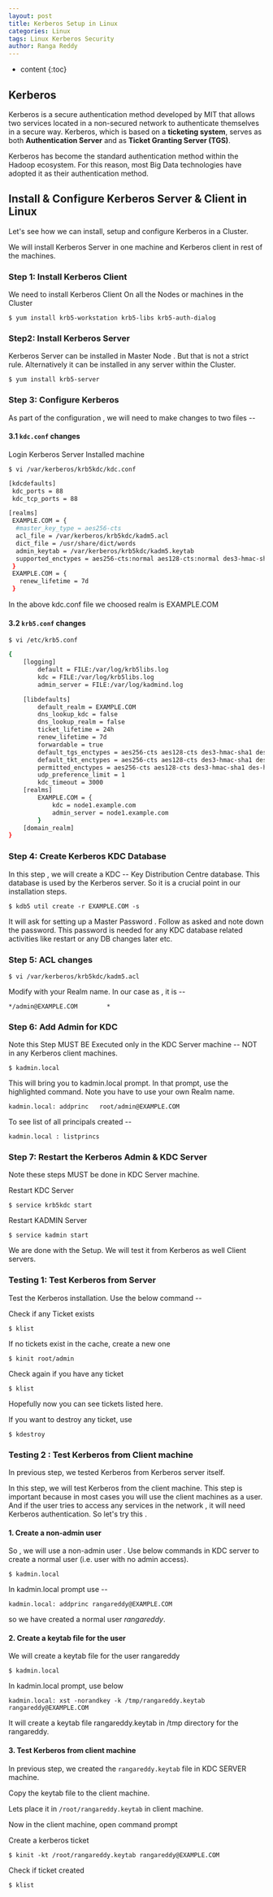 ```yaml
---
layout: post
title: Kerberos Setup in Linux
categories: Linux
tags: Linux Kerberos Security
author: Ranga Reddy
---
```


* content
{:toc}

## Kerberos

Kerberos is a secure authentication method developed by MIT that allows two services located in a non-secured network to authenticate themselves in a secure way. Kerberos, which is based on a **ticketing system**, serves as both **Authentication Server** and as **Ticket Granting Server \(TGS\)**.

Kerberos has become the standard authentication method within the Hadoop ecosystem. For this reason, most Big Data technologies have adopted it as their authentication method.

## Install & Configure Kerberos Server & Client in Linux

Let's see how we can install, setup and configure Kerberos in a Cluster.

We will install Kerberos Server in one machine and Kerberos client in rest of the machines.

### Step 1: Install Kerberos Client

We need to install Kerberos Client On all the Nodes or machines in the Cluster

`$ yum install krb5-workstation krb5-libs krb5-auth-dialog`

### Step2: Install Kerberos Server

Kerberos Server can be installed in Master Node . But that is not a strict rule. Alternatively it can be installed in any server within the Cluster.

`$ yum install krb5-server`

### Step 3: Configure Kerberos

As part of the configuration , we will need to make changes to two files --

#### 3.1 `kdc.conf` changes

Login Kerberos Server Installed machine

`$ vi /var/kerberos/krb5kdc/kdc.conf`

```sh
[kdcdefaults]
 kdc_ports = 88
 kdc_tcp_ports = 88

[realms]
 EXAMPLE.COM = {
  #master_key_type = aes256-cts
  acl_file = /var/kerberos/krb5kdc/kadm5.acl
  dict_file = /usr/share/dict/words
  admin_keytab = /var/kerberos/krb5kdc/kadm5.keytab
  supported_enctypes = aes256-cts:normal aes128-cts:normal des3-hmac-sha1:normal arcfour-hmac:normal camellia256-cts:normal camellia128-cts:normal des-hmac-sha1:normal des-cbc-md5:normal des-cbc-crc:normal
 }
 EXAMPLE.COM = {
   renew_lifetime = 7d
 }
```

In the above kdc.conf file we choosed realm is EXAMPLE.COM

#### 3.2 `krb5.conf` changes

`$ vi /etc/krb5.conf`

```sh
{
    [logging]
        default = FILE:/var/log/krb5libs.log
        kdc = FILE:/var/log/krb5libs.log
        admin_server = FILE:/var/log/kadmind.log

    [libdefaults]
        default_realm = EXAMPLE.COM
        dns_lookup_kdc = false
        dns_lookup_realm = false
        ticket_lifetime = 24h
        renew_lifetime = 7d
        forwardable = true
        default_tgs_enctypes = aes256-cts aes128-cts des3-hmac-sha1 des-hmac-sha1 des-cbc-crc
        default_tkt_enctypes = aes256-cts aes128-cts des3-hmac-sha1 des-hmac-sha1 des-cbc-crc
        permitted_enctypes = aes256-cts aes128-cts des3-hmac-sha1 des-hmac-sha1 des-cbc-crc
        udp_preference_limit = 1
        kdc_timeout = 3000
    [realms]
        EXAMPLE.COM = {
            kdc = node1.example.com
            admin_server = node1.example.com
        }
    [domain_realm]
}
```

### Step 4: Create Kerberos KDC Database

In this step , we will create a KDC -- Key Distribution Centre database. This database is used by the Kerberos server. So it is a crucial point in our installation steps.

`$ kdb5 util create -r EXAMPLE.COM -s`

It will ask for setting up a Master Password . Follow as asked and note down the password. This password is needed for any KDC database related activities like restart or any DB changes later etc.

### Step 5: ACL changes

`$ vi /var/kerberos/krb5kdc/kadm5.acl`

Modify with your Realm name. In our case as , it is --

`*/admin@EXAMPLE.COM        *`

### Step 6: Add Admin for KDC

Note this Step MUST BE Executed only in the KDC Server machine -- NOT in any Kerberos client machines.

`$ kadmin.local`

This will bring you to kadmin.local prompt. In that prompt, use the highlighted command. Note you have to use your own Realm name.

`kadmin.local: addprinc   root/admin@EXAMPLE.COM`

To see list of all principals created --

`kadmin.local : listprincs`

### Step 7: Restart the Kerberos Admin & KDC Server

Note these steps MUST be done in KDC Server machine.

Restart KDC Server

`$ service krb5kdc start`

Restart KADMIN Server

`$ service kadmin start`

We are done with the Setup. We will test it from Kerberos as well Client servers.

### Testing 1: Test Kerberos from Server

Test the Kerberos installation. Use the below command --

Check if any Ticket exists

`$ klist`

If no tickets exist in the cache, create a new one

`$ kinit root/admin`

Check again if you have any ticket

`$ klist`

Hopefully now you can see tickets listed here.

If you want to destroy any ticket, use

`$ kdestroy`

### Testing 2 : Test Kerberos from Client machine

In previous step, we tested Kerberos from Kerberos server itself.

In this step, we will test Kerberos from the client machine. This step is important because in most cases you will use the client machines as a user. And if the user tries to access any services in the network , it will need Kerberos authentication. So let's try this .

#### 1\. Create a non-admin user

So , we will use a non-admin user . Use below commands in KDC server to create a normal user (i.e. user with no admin access).

`$ kadmin.local`

In kadmin.local prompt use --

`kadmin.local: addprinc rangareddy@EXAMPLE.COM`

so we have created a normal user *rangareddy*.

#### 2\. Create a keytab file for the user

We will create a keytab file for the user rangareddy

`$ kadmin.local`

In kadmin.local prompt, use below

`kadmin.local: xst -norandkey -k /tmp/rangareddy.keytab rangareddy@EXAMPLE.COM`

It will create a keytab file rangareddy.keytab in /tmp directory for the rangareddy.

#### 3\. Test Kerberos from client machine

In previous step, we created the `rangareddy.keytab` file in KDC SERVER machine.

Copy the keytab file to the client machine.

Lets place it in `/root/rangareddy.keytab` in client machine.

Now in the client machine, open command prompt

Create a kerberos ticket

`$ kinit -kt /root/rangareddy.keytab rangareddy@EXAMPLE.COM`

Check if ticket created

`$ klist`
